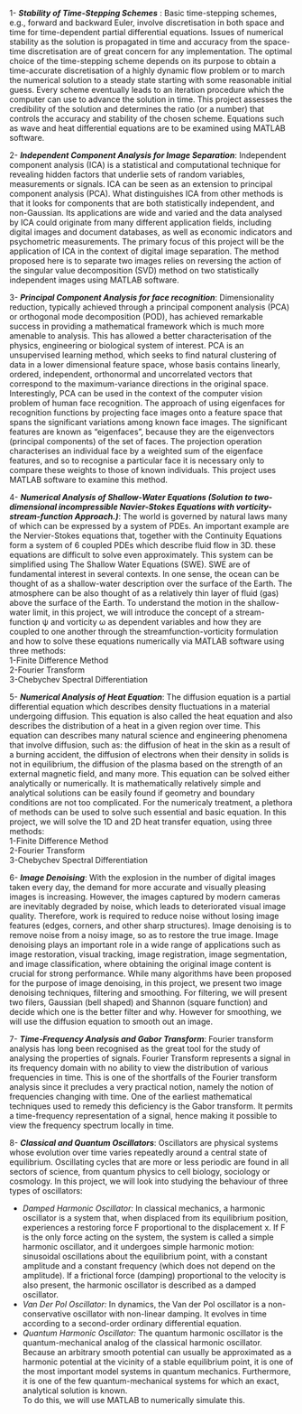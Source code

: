 
1- ***Stability of Time-Stepping Schemes*** : Basic time-stepping schemes, e.g., forward and backward Euler, involve discretisation in both space and time for time-dependent partial differential equations. Issues of numerical stability as the solution is propagated in time and accuracy from the space-time discretisation are of great concern for any implementation. The optimal choice of the time-stepping scheme depends on its purpose to obtain a time-accurate discretisation of a highly dynamic flow problem or to march the numerical solution to a steady state starting with some reasonable initial guess. Every scheme eventually leads to an iteration procedure which the computer can use to advance the solution in time. This project assesses the credibility of the solution and determines the ratio (or a number) that controls the accuracy and stability of the chosen scheme. Equations such as wave and heat differential equations are to be examined using MATLAB software.

2- ***Independent Component Analysis for Image Separation***: Independent component analysis (ICA) is a statistical and computational technique for revealing hidden factors that underlie sets of random variables, measurements or signals. ICA can be seen as an extension to principal component analysis (PCA). What distinguishes ICA from other methods is that it looks for components that are both statistically independent, and non-Gaussian. Its applications are wide and varied and the data analysed by ICA could originate from many different application fields, including digital images and document databases, as well as economic indicators and psychometric measurements. The primary focus of this project will be the application of ICA in the context of digital image separation. The method proposed here is to separate two images relies on reversing the action of the singular value decomposition (SVD) method on two statistically independent images using MATLAB software.

3- ***Principal Component Analysis for face recognition***: Dimensionality reduction, typically achieved through a principal component analysis (PCA) or orthogonal mode decomposition (POD), has achieved remarkable success in providing a mathematical framework which is much more amenable to analysis. This has allowed a better characterisation of the physics, engineering or biological system of interest. PCA is an unsupervised learning method, which seeks to find natural clustering of data in a lower dimensional feature space, whose basis contains linearly, ordered, independent, orthonormal and uncorrelated vectors that correspond to the maximum-variance directions in the original space. Interestingly, PCA can be used in the context of the computer vision problem of human face recognition. The approach of using eigenfaces for recognition functions by projecting face images onto a feature space that spans the significant variations among known face images. The significant features are known as “eigenfaces”, because they are the eigenvectors (principal components) of the set of faces. The projection operation characterises an individual face by a weighted sum of the eigenface features, and so to recognise a particular face it is necessary only to compare these weights to those of known individuals. This project uses MATLAB software to examine this method.

4- ***Numerical Analysis of Shallow-Water Equations (Solution to two-dimensional incompressible Navier-Stokes Equations with vorticity-stream-function Approach.)***: The world is governed by natural laws many of which can be expressed by a system of PDEs. An important example are the Nervier-Stokes equations that, together with the Continuity Equations form a system of 6 coupled PDEs which describe fluid flow in 3D. these equations are difficult to solve even approximately. This system can be simplified using The Shallow Water Equations (SWE). SWE are of fundamental interest in several contexts. In one sense, the ocean can be thought of as a shallow-water description over the surface of the Earth. The atmosphere can be also thought of as a relatively thin layer of fluid (gas) above the surface of the Earth. To understand the motion in the shallow-water limit, in this project, we will introduce the concept of a stream-function ψ and vorticity ω as dependent variables and how they are coupled to one another through the streamfunction-vorticity formulation and how to solve these equations numerically via MATLAB software using three methods:  
1-Finite Difference Method  
2-Fourier Transform  
3-Chebychev Spectral Differentiation   

5- ***Numerical Analysis of Heat Equation***: The diffusion equation is a partial differential equation which describes density fluctuations in a material undergoing diffusion. This equation is also called the heat equation and also describes the distribution of
a heat in a given region over time. This equation can describes many natural science and engineering phenomena that involve diffusion, such as: the diffusion of heat in the skin as a result of a burning accident, the diffusion of electrons when their density in solids is not in equilibrium, the diffusion of the plasma based on the strength of an external magnetic field, and many more. This equation can be solved either analytically or numerically. It is mathematically relatively simple and analytical solutions can be easily found if geometry and boundary conditions are not too complicated. For the numericaly treatment, a plethora of methods can be used to solve such essential and basic equation. In this project, we will solve the 1D and 2D heat transfer equation, using three methods:   
1-Finite Difference Method  
2-Fourier Transform  
3-Chebychev Spectral Differentiation   

6- ***Image Denoising***: With the explosion in the number of digital images taken every day, the demand for more accurate and visually pleasing images is increasing. However, the images captured by modern cameras are inevitably degraded by noise, which leads to deteriorated visual image quality. Therefore, work is required to reduce noise without losing image features (edges, corners, and other sharp structures). Image denoising is to remove noise from a noisy image, so as to restore the true image. Image denoising plays an important role in a wide range of applications such as image restoration, visual tracking, image registration, image segmentation, and image classification, where obtaining the original image content is crucial for strong performance. While many algorithms have been proposed for the purpose of image denoising, in this project, we present two image denoising techniques, filtering and smoothing. For filtering, we will present two filers, Gaussian (bell shaped) and Shannon (square function) and decide which one is the better filter and why. However for smoothing, we will use the diffusion equation to smooth out an image. 

7- ***Time-Frequency Analysis and Gabor Transform***: Fourier transform analysis has long been recognised as the great tool for the study of analysing the properties of signals. Fourier Transform represents a signal in its frequency domain with no ability to view the distribution of various frequencies in time. This is one of the shortfalls of the Fourier transform analysis since it precludes a very practical notion, namely the notion of frequencies changing with time. One of the earliest mathematical techniques used to remedy this deficiency is the Gabor transform. It permits a time-frequency representation of a signal, hence making it possible to view the frequency spectrum locally in time.

8- ***Classical and Quantum Oscillators***: Oscillators are physical systems whose evolution over time varies repeatedly around a central state of equilibrium. Oscillating cycles that are more or less periodic are found in all sectors of science, from quantum physics to cell biology, sociology or cosmology. In this project, we will look into studying the behaviour of three types of oscillators:   
- *Damped Harmonic Oscillator:* In classical mechanics, a harmonic oscillator is a system that, when displaced from its equilibrium position, experiences a restoring force F proportional to the displacement x. If F is the only force acting on the system, the system is called a simple harmonic oscillator, and it undergoes simple harmonic motion: sinusoidal oscillations about the equilibrium point, with a constant amplitude and a constant frequency (which does not depend on the amplitude). If a frictional force (damping) proportional to the velocity is also present, the harmonic oscillator is described as a damped oscillator.  
- *Van Der Pol Oscillator:* In dynamics, the Van der Pol oscillator is a non-conservative oscillator with non-linear damping. It evolves in time according to a second-order ordinary differential equation.   
- *Quantum Harmonic Oscillator:* The quantum harmonic oscillator is the quantum-mechanical analog of the classical harmonic oscillator. Because an arbitrary smooth potential can usually be approximated as a harmonic potential at the vicinity of a stable equilibrium point, it is one of the most important model systems in quantum mechanics. Furthermore, it is one of the few quantum-mechanical systems for which an exact, analytical solution is known.   
To do this, we will use MATLAB to numerically simulate this. 

